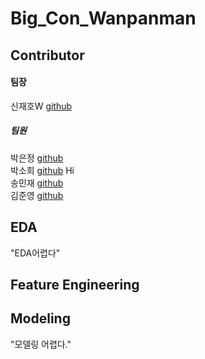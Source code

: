 # Big_Con_Wanpanman

## Contributor
#### 팀장 
신재호W [github](https://github.com/gifrds)
##### 팀원 
박은정 [github](https://github.com/Eundms)<br>
박소희 [github](https://github.com/shp1204) Hi<br>
송민재 [github](https://github.com/hsu-201458085)<br>
김준영 [github](https://github.com/KJY386)<br>


## EDA
"EDA어렵다"

## Feature Engineering 

## Modeling
"모델링 어렵다."


